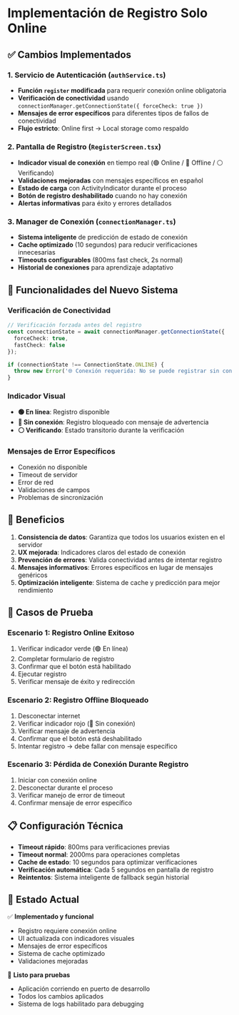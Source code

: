 # Implementación de Registro Solo Online

## ✅ Cambios Implementados

### 1. Servicio de Autenticación (`authService.ts`)
- **Función `register` modificada** para requerir conexión online obligatoria
- **Verificación de conectividad** usando `connectionManager.getConnectionState({ forceCheck: true })`
- **Mensajes de error específicos** para diferentes tipos de fallos de conectividad
- **Flujo estricto**: Online first → Local storage como respaldo

### 2. Pantalla de Registro (`RegisterScreen.tsx`)
- **Indicador visual de conexión** en tiempo real (🟢 Online / 🔴 Offline / ⚪ Verificando)
- **Validaciones mejoradas** con mensajes específicos en español
- **Estado de carga** con ActivityIndicator durante el proceso
- **Botón de registro deshabilitado** cuando no hay conexión
- **Alertas informativas** para éxito y errores detallados

### 3. Manager de Conexión (`connectionManager.ts`)
- **Sistema inteligente** de predicción de estado de conexión
- **Cache optimizado** (10 segundos) para reducir verificaciones innecesarias
- **Timeouts configurables** (800ms fast check, 2s normal)
- **Historial de conexiones** para aprendizaje adaptativo

## 🔧 Funcionalidades del Nuevo Sistema

### Verificación de Conectividad
```typescript
// Verificación forzada antes del registro
const connectionState = await connectionManager.getConnectionState({ 
  forceCheck: true, 
  fastCheck: false 
});

if (connectionState !== ConnectionState.ONLINE) {
  throw new Error('🌐 Conexión requerida: No se puede registrar sin conexión al servidor');
}
```

### Indicador Visual
- **🟢 En línea**: Registro disponible
- **🔴 Sin conexión**: Registro bloqueado con mensaje de advertencia
- **⚪ Verificando**: Estado transitorio durante la verificación

### Mensajes de Error Específicos
- Conexión no disponible
- Timeout de servidor
- Error de red
- Validaciones de campos
- Problemas de sincronización

## 🎯 Beneficios

1. **Consistencia de datos**: Garantiza que todos los usuarios existen en el servidor
2. **UX mejorada**: Indicadores claros del estado de conexión
3. **Prevención de errores**: Valida conectividad antes de intentar registro
4. **Mensajes informativos**: Errores específicos en lugar de mensajes genéricos
5. **Optimización inteligente**: Sistema de cache y predicción para mejor rendimiento

## 🧪 Casos de Prueba

### Escenario 1: Registro Online Exitoso
1. Verificar indicador verde (🟢 En línea)
2. Completar formulario de registro
3. Confirmar que el botón está habilitado
4. Ejecutar registro
5. Verificar mensaje de éxito y redirección

### Escenario 2: Registro Offline Bloqueado
1. Desconectar internet
2. Verificar indicador rojo (🔴 Sin conexión)
3. Verificar mensaje de advertencia
4. Confirmar que el botón está deshabilitado
5. Intentar registro → debe fallar con mensaje específico

### Escenario 3: Pérdida de Conexión Durante Registro
1. Iniciar con conexión online
2. Desconectar durante el proceso
3. Verificar manejo de error de timeout
4. Confirmar mensaje de error específico

## 📋 Configuración Técnica

- **Timeout rápido**: 800ms para verificaciones previas
- **Timeout normal**: 2000ms para operaciones completas
- **Cache de estado**: 10 segundos para optimizar verificaciones
- **Verificación automática**: Cada 5 segundos en pantalla de registro
- **Reintentos**: Sistema inteligente de fallback según historial

## 🔄 Estado Actual

✅ **Implementado y funcional**
- Registro requiere conexión online
- UI actualizada con indicadores visuales
- Mensajes de error específicos
- Sistema de cache optimizado
- Validaciones mejoradas

🎯 **Listo para pruebas**
- Aplicación corriendo en puerto de desarrollo
- Todos los cambios aplicados
- Sistema de logs habilitado para debugging
